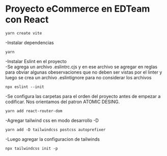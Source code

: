 # Proyecto eCommerce en EDTeam con React

```
yarn create vite
```

-Instalar dependencias

```
yarn
```

-Instalar Eslint en el proyecto  
-Se agrega un archivo .eslintrc.cjs y en ese archivo se agregar en reglas  
para obviar algunas obeservaciones que no deben ser vistas por el linter
y luego se crea un archivo .eslintignore para no considerar los archivos

```
npx eslint --init
```

-Se configura las carpetas para el orden del proyecto antes
de empezar a codificar. Nos orientamos del patron ATOMIC DESING.

```
yarn add react-router-dom
```

-Agregar tailwind css en modo desarrollo -D

```
yarn add -D tailwindcss postcss autoprefixer
```

-Luego agregar la configuracion de tailwinds

```
npx tailwindcss init -p
```
